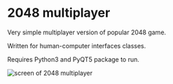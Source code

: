 # 2048 multiplayer

Very simple multiplayer version of popular 2048 game.

Written for human-computer interfaces classes.

Requires Python3 and PyQT5 package to run.

![screen of 2048 multiplayer](https://i.imgur.com/TgoDve5.png)
